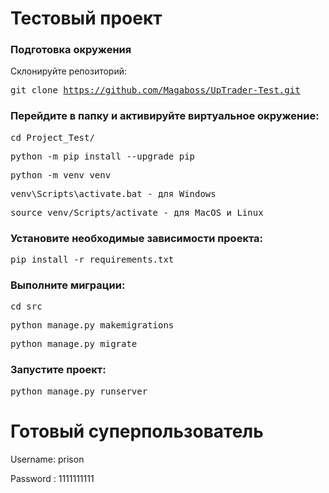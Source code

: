 # Тестовый проект
### Подготовка окружения
Склонируйте репозиторий:

<kbd>git clone https://github.com/Magaboss/UpTrader-Test.git</kbd>

### Перейдите в папку и активируйте виртуальное окружение:

 <kbd>cd Project_Test/</kbd>

 <kbd>python -m pip install --upgrade pip</kbd>

 <kbd>python -m venv venv</kbd>
 
 <kbd>venv\Scripts\activate.bat - для Windows</kbd>
 
 <kbd>source venv/Scripts/activate - для MacOS и Linux</kbd>


### Установите необходимые зависимости проекта:

<kbd>pip install -r requirements.txt</kbd>

### Выполните миграции:

<kbd>cd src</kbd>
  
<kbd>python manage.py makemigrations</kbd>
  
<kbd>python manage.py migrate</kbd>

### Запустите проект:

<kbd>python manage.py runserver</kbd>


# Готовый суперпользователь 
Username: prison

Password : 1111111111
